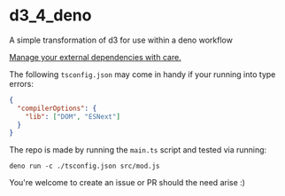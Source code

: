 # d3_4_deno
A simple transformation of d3 for use within a deno workflow

[Manage your external dependencies with care.](https://deno.land/manual/examples/manage_dependencies)

The following `tsconfig.json` may come in handy if your running into type errors:

```json
{
  "compilerOptions": {
    "lib": ["DOM", "ESNext"]
  }
}
```

The repo is made by running the `main.ts` script and tested via running:

`deno run -c ./tsconfig.json src/mod.js`

You're welcome to create an issue or PR should the need arise :)